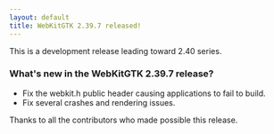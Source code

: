 ```yaml
---
layout: default
title: WebKitGTK 2.39.7 released!
---
```


This is a development release leading toward 2.40 series.

### What's new in the WebKitGTK 2.39.7 release?

 - Fix the webkit.h public header causing applications to fail to build.
 - Fix several crashes and rendering issues.

Thanks to all the contributors who made possible this release.
